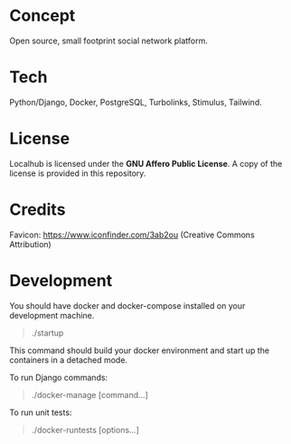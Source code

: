 # Concept

Open source, small footprint social network platform.

# Tech

Python/Django, Docker, PostgreSQL, Turbolinks, Stimulus, Tailwind.

# License

Localhub is licensed under the **GNU Affero Public License**. A copy of the license is provided in this repository.

# Credits

Favicon: https://www.iconfinder.com/3ab2ou (Creative Commons Attribution)

# Development

You should have docker and docker-compose installed on your development machine.

> ./startup

This command should build your docker environment and start up the containers in a detached mode.

To run Django commands:

> ./docker-manage [command...]

To run unit tests:

> ./docker-runtests [options...]

